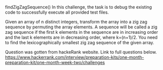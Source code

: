 findZigZagSequence()
In this challenge, the task is to debug the existing code to successfully execute all provided test files.

Given an array of n distinct integers, transform the array into a zig zag sequence by permuting the array elements. A sequence will be called a zig zag sequence if the first k elements in the sequence are in increasing order and the last k elements are in decreasing order, where k=(n+1)/2. You need to find the lexicographically smallest zig zag sequence of the given array.

Question was gotten from hackeRank website. Link to full questions below.
https://www.hackerrank.com/interview/preparation-kits/one-month-preparation-kit/one-month-week-two/challenges